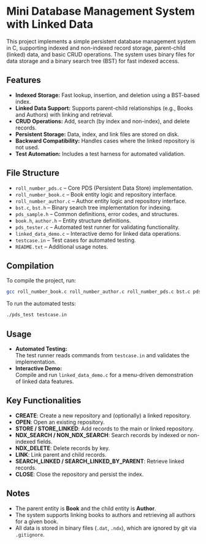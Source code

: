 # Mini Database Management System with Linked Data

This project implements a simple persistent database management system in C, supporting indexed and non-indexed record storage, parent-child (linked) data, and basic CRUD operations. The system uses binary files for data storage and a binary search tree (BST) for fast indexed access.

## Features

- **Indexed Storage:** Fast lookup, insertion, and deletion using a BST-based index.
- **Linked Data Support:** Supports parent-child relationships (e.g., Books and Authors) with linking and retrieval.
- **CRUD Operations:** Add, search (by index and non-index), and delete records.
- **Persistent Storage:** Data, index, and link files are stored on disk.
- **Backward Compatibility:** Handles cases where the linked repository is not used.
- **Test Automation:** Includes a test harness for automated validation.

## File Structure

- `roll_number_pds.c` – Core PDS (Persistent Data Store) implementation.
- `roll_number_book.c` – Book entity logic and repository interface.
- `roll_number_author.c` – Author entity logic and repository interface.
- `bst.c`, `bst.h` – Binary search tree implementation for indexing.
- `pds_sample.h` – Common definitions, error codes, and structures.
- `book.h`, `author.h` – Entity structure definitions.
- `pds_tester.c` – Automated test runner for validating functionality.
- `linked_data_demo.c` – Interactive demo for linked data operations.
- `testcase.in` – Test cases for automated testing.
- `README.txt` – Additional usage notes.

## Compilation

To compile the project, run:

```sh
gcc roll_number_book.c roll_number_author.c roll_number_pds.c bst.c pds_tester.c -o pds_test
```

To run the automated tests:

```sh
./pds_test testcase.in
```

## Usage

- **Automated Testing:**  
  The test runner reads commands from `testcase.in` and validates the implementation.
- **Interactive Demo:**  
  Compile and run `linked_data_demo.c` for a menu-driven demonstration of linked data features.

## Key Functionalities

- **CREATE**: Create a new repository and (optionally) a linked repository.
- **OPEN**: Open an existing repository.
- **STORE / STORE_LINKED**: Add records to the main or linked repository.
- **NDX_SEARCH / NON_NDX_SEARCH**: Search records by indexed or non-indexed fields.
- **NDX_DELETE**: Delete records by key.
- **LINK**: Link parent and child records.
- **SEARCH_LINKED / SEARCH_LINKED_BY_PARENT**: Retrieve linked records.
- **CLOSE**: Close the repository and persist the index.

## Notes

- The parent entity is **Book** and the child entity is **Author**.
- The system supports linking books to authors and retrieving all authors for a given book.
- All data is stored in binary files (`.dat`, `.ndx`), which are ignored by git via `.gitignore`.
